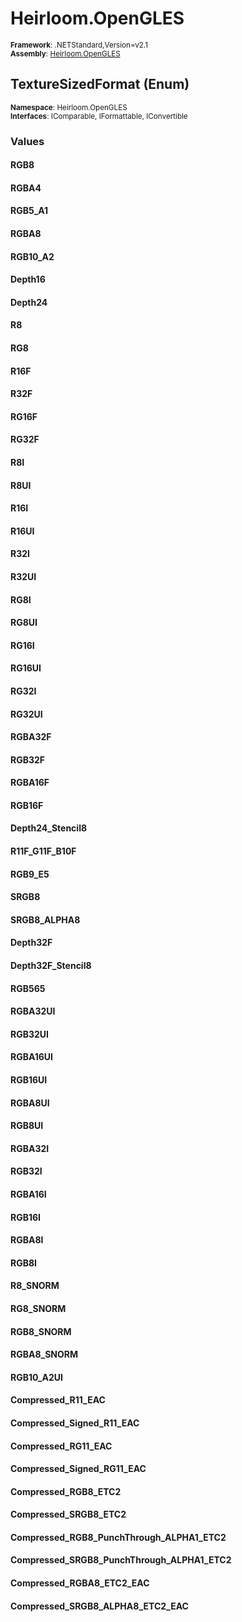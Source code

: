 # Heirloom.OpenGLES

<small>**Framework**: .NETStandard,Version=v2.1</small>  
<small>**Assembly**: [Heirloom.OpenGLES](../Heirloom.OpenGLES/Heirloom.OpenGLES.md)</small>  

## TextureSizedFormat (Enum)
<small>**Namespace**: Heirloom.OpenGLES</small>  
<small>**Interfaces**: IComparable, IFormattable, IConvertible</small>  

### Values

#### RGB8


#### RGBA4


#### RGB5_A1


#### RGBA8


#### RGB10_A2


#### Depth16


#### Depth24


#### R8


#### RG8


#### R16F


#### R32F


#### RG16F


#### RG32F


#### R8I


#### R8UI


#### R16I


#### R16UI


#### R32I


#### R32UI


#### RG8I


#### RG8UI


#### RG16I


#### RG16UI


#### RG32I


#### RG32UI


#### RGBA32F


#### RGB32F


#### RGBA16F


#### RGB16F


#### Depth24_Stencil8


#### R11F_G11F_B10F


#### RGB9_E5


#### SRGB8


#### SRGB8_ALPHA8


#### Depth32F


#### Depth32F_Stencil8


#### RGB565


#### RGBA32UI


#### RGB32UI


#### RGBA16UI


#### RGB16UI


#### RGBA8UI


#### RGB8UI


#### RGBA32I


#### RGB32I


#### RGBA16I


#### RGB16I


#### RGBA8I


#### RGB8I


#### R8_SNORM


#### RG8_SNORM


#### RGB8_SNORM


#### RGBA8_SNORM


#### RGB10_A2UI


#### Compressed_R11_EAC


#### Compressed_Signed_R11_EAC


#### Compressed_RG11_EAC


#### Compressed_Signed_RG11_EAC


#### Compressed_RGB8_ETC2


#### Compressed_SRGB8_ETC2


#### Compressed_RGB8_PunchThrough_ALPHA1_ETC2


#### Compressed_SRGB8_PunchThrough_ALPHA1_ETC2


#### Compressed_RGBA8_ETC2_EAC


#### Compressed_SRGB8_ALPHA8_ETC2_EAC


